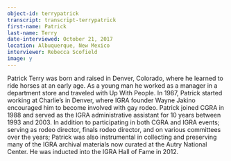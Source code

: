 ```yaml
---
object-id: terrypatrick  
transcript: transcript-terrypatrick  
first-name: Patrick
last-name: Terry
date-interviewed: October 21, 2017
location: Albuquerque, New Mexico
interviewer: Rebecca Scofield
image: y
---
```

Patrick Terry was born and raised in Denver, Colorado, where he learned to ride horses at an early age. As a young man he worked as a manager in a department store and traveled with Up With People. In 1987, Patrick started working at Charlie’s in Denver, where IGRA founder Wayne Jakino encouraged him to become involved with gay rodeo. Patrick joined CGRA in 1988 and served as the IGRA administrative assistant for 10 years between 1993 and 2003. In addition to participating in both CGRA and IGRA events; serving as rodeo director, finals rodeo director, and on various committees over the years; Patrick was also instrumental in collecting and preserving many of the IGRA archival materials now curated at the Autry National Center. He was inducted into the IGRA Hall of Fame in 2012.
